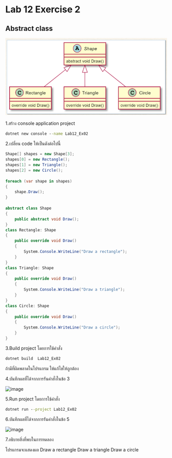 # Lab 12 Exercise 2

## Abstract class

![alt text](./Pictures/image02.png)

1.สร้าง console application project

```cmd
dotnet new console --name Lab12_Ex02
```

2.เปลี่ยน code ให้เป็นดังต่อไปนี้

```cs
Shape[] shapes = new Shape[3];
shapes[0] = new Rectangle();
shapes[1] = new Triangle();
shapes[2] = new Circle();

foreach (var shape in shapes)
{
    shape.Draw();
}

abstract class Shape
{
    public abstract void Draw();
}
class Rectangle: Shape
{
    public override void Draw()
    {
        System.Console.WriteLine("Draw a rectangle");
    }
}
class Triangle: Shape
{
    public override void Draw()
    {
        System.Console.WriteLine("Draw a triangle");
    }
}
class Circle: Shape
{
    public override void Draw()
    {
        System.Console.WriteLine("Draw a circle");
    }
}
```

3.Build project โดยการใช้คำสั่ง

```cmd
dotnet build  Lab12_Ex02
```

ถ้ามีที่ผิดพลาดในโปรแกรม ให้แก้ไขให้ถูกต้อง

4.บันทึกผลที่ได้จากการรันคำสั่งในข้อ 3

<img width="650" alt="image" src="https://github.com/chatladawongkanyon/03376836-OOP-2566-Lab-12/assets/144195963/38b42ecd-63b3-42cf-b087-cec98a464803">

5.Run project โดยการใช้คำสั่ง

```cmd
dotnet run --project Lab12_Ex02
```

6.บันทึกผลที่ได้จากการรันคำสั่งในข้อ 5

<img width="629" alt="image" src="https://github.com/chatladawongkanyon/03376836-OOP-2566-Lab-12/assets/144195963/55548543-1c75-47cb-9749-609450522040">

7.อธิบายสิ่งที่พบในการทดลอง

โปรแกรมจะแสดงผล
Draw a rectangle
Draw a triangle
Draw a circle
